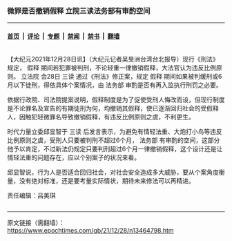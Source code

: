 ### 微罪是否撤销假释 立院三读法务部有审酌空间

---

#### [首页](../../../..?n13464798) &nbsp;|&nbsp; [评论](../../../../../epoch-comment?n13464798) &nbsp;|&nbsp; [专题](../../../../../epoch-special?n13464798) &nbsp;|&nbsp; [禁闻](../../../../../epoch-news?n13464798) &nbsp;|&nbsp; [禁书](../../../../../books?n13464798) &nbsp;|&nbsp; [翻墙](https://github.com/gfw-breaker/nogfw/blob/master/README.md?n13464798)


<div class="column" id="artbody" itemprop="articleBody">
 <!-- article content begin -->
 <p>
  【大纪元2021年12月28日讯】（大纪元记者吴旻洲台湾台北报导）现行《刑法》规定，
  <ok href="https://www.epochtimes.com/gb/tag/%E5%81%87%E9%87%8A.html">
   假释
  </ok>
  期间若犯罪被判刑，不论轻重一律撤销假释，大法官认为违反比例原则。
  <ok href="https://www.epochtimes.com/gb/tag/%E7%AB%8B%E6%B3%95%E9%99%A2.html">
   立法院
  </ok>
  会28日
  <ok href="https://www.epochtimes.com/gb/tag/%E4%B8%89%E8%AF%BB.html">
   三读
  </ok>
  通过《刑法》修正案，规定
  <ok href="https://www.epochtimes.com/gb/tag/%E5%81%87%E9%87%8A.html">
   假释
  </ok>
  期间如果被判缓刑或6月以下徒刑，得依具体个案情况，由
  <ok href="https://www.epochtimes.com/gb/tag/%E6%B3%95%E5%8A%A1%E9%83%A8.html">
   法务部
  </ok>
  审酌是否有再入监执行刑罚之必要。
 </p>
 <p>
  依据行政院、司法院提案说明，假释制度是为了促使受刑人悔改而设，但现行制度是不论罪名及宣告的有期徒刑为何，均撤销其假释，使已逐渐回归社会的受假释人，因触犯轻微罪名导致撤销假释，有违反比例原则之虞，不利更生。
 </p>
 <p>
  时代力量立委邱显智于
  <ok href="https://www.epochtimes.com/gb/tag/%E4%B8%89%E8%AF%BB.html">
   三读
  </ok>
  后发言表示，为避免有情轻法重、大炮打小鸟等违反比例原则之虞，受刑人只要被判刑不超过6个月，
  <ok href="https://www.epochtimes.com/gb/tag/%E6%B3%95%E5%8A%A1%E9%83%A8.html">
   法务部
  </ok>
  有审酌的空间，这部分他予以肯定，不过新法仍规定只要判刑超过6个月一律撤销假释，这个设计还是让情轻法重的问题存在，应以个别案子的状况来看。
 </p>
 <p>
  邱显智说，行为人是否适合回归社会，对社会安全造成多大威胁，要从个案角度衡量，没有绝对标准，还是要考量实际情状，期待未来修法可以再精进。
 </p>
 <p>
  责任编辑：吕美琪
 </p>
 <!-- article content end -->
</div>


---

原文链接（需翻墙）：https://www.epochtimes.com/gb/21/12/28/n13464798.htm